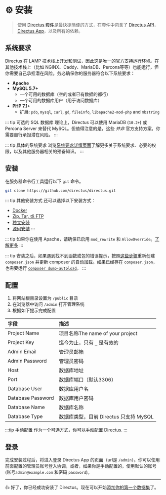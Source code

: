 # ⚙️ 安装

> 使用 [Directus 套件](https://github.com/directus/directus)是最快捷简便的方式，在套件中包含了 [Directus API](https://github.com/directus/api)，[Directus App](https://github.com/directus/app)，以及所有的依赖。

## 系统要求

Directus 在 LAMP 技术栈上开发和测试，因此这是唯一的官方支持运行环境。在其他技术栈上（比如 NGINX、Caddy、MariaDB、Percona等等）也能运行，但你需要自己承担潜在风险。务必确保你的服务器符合以下系统要求：

* **Apache**
* **MySQL 5.7+**
    * 一个可用的数据库（空的或者已有数据的都行）
    * 一个可用的数据库用户（用于访问数据库）
* **PHP 7.1+**
    * 扩展:  `pdo`, `mysql`, `curl`, `gd`, `fileinfo`, `libapache2-mod-php` and `mbstring`

::: tip 可选的 SQL 数据库
理论上，Directus 可以使用 MariaDB (`10.2+`) 或 Percona Server 来替代 MySQL。但值得注意的是，这些 *并非* 官方支持方案，你需要自行承担潜在风险。
:::

::: tip 具体的系统要求
浏览[系统要求详情页面](/advanced/requirements.md)了解更多关于系统要求、必要的权限，以及其他服务器相关的预备知识。
:::

## 安装

在服务器命令行工具运行以下 `git` 命令。

```bash
git clone https://github.com/directus/directus.git
```

::: tip 其他安装方式
还可以选择以下安装方式：
* [Docker](/advanced/other-install-methods.md#docker)
* [Zip, Tar, 或 FTP](/advanced/other-install-methods.md#manual)
* [独立安装](/advanced/other-install-methods.md#standalone)
* [源码安装](/advanced/other-install-methods.md#source)
:::

::: tip
如果你在使用 Apache，请确保已启用 `mod_rewrite` 和 `AllowOverride`。[了解更多](/advanced/server-setup.md#apache)
:::

::: tip
安装之后，如果遇到找不到函数或包的错误提示，按照[这些步骤](https://github.com/directus/api/issues/620#issuecomment-449905619)重新创建 `composer.json` 并更新 composer 的自动加载。如果已经存在 `composer.json`，也需要运行 [`composer dump-autoload`](https://getcomposer.org/doc/03-cli.md#dump-autoload-dumpautoload-)。
:::

## 配置

1. 将网站根目录设置为 `/public` 目录
2. 在浏览器中访问 `/admin` 打开管理系统
3. 根据如下提示完成配置

字段          | 描述
:------------- | :-----------
Project Name   | 项目名称The name of your project
Project Key    | 迄今为止，只有 `_` 是有效的
Admin Email    | 管理员邮箱
Admin Password | 管理员密码
Host           | 数据库地址
Port           | 数据库端口（默认3306）
Database User  | 数据库用户名
Database Password | 数据库用户密码
Database Name  | 数据库名称
Database Type  | 数据库类型，目前 Directus 只支持 MySQL

:::tip 手动配置
作为一个可选方式，你可以[手动配置 Directus](/advanced/api/configuration.md).
:::

## 登录

完成安装过程后，将进入登录 Directus App 的页面（url是 `/admin`）。你可以使用前面配置的管理员账号登入协调，或者，如果你是手动配置的，使用默认的账号(账号`admin@example.com` 和密码 `password`)。

---

👍 好了，你已经成功安装了 Directus。现在可以开始[添加你的第一个数据集](/guides/collections.md)了。
